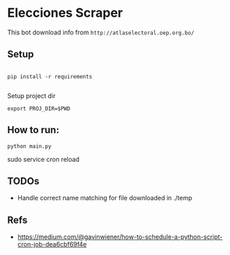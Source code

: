 # Elecciones Scraper

This bot download info from `http://atlaselectoral.oep.org.bo/`


## Setup

```console

pip install -r requirements


```

Setup project dir
```
export PROJ_DIR=$PWD

```

## How to run:

```
python main.py

```

sudo service cron reload


## TODOs

* Handle correct name matching for file downloaded in ./temp



## Refs

* https://medium.com/@gavinwiener/how-to-schedule-a-python-script-cron-job-dea6cbf69f4e